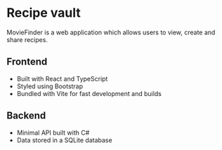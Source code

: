 # Recipe vault
MovieFinder is a web application which allows users to view, create and share recipes.

## Frontend 
* Built with React and TypeScript
* Styled using Bootstrap
* Bundled with Vite for fast development and builds

## Backend
* Minimal API built with C#
* Data stored in a SQLite database